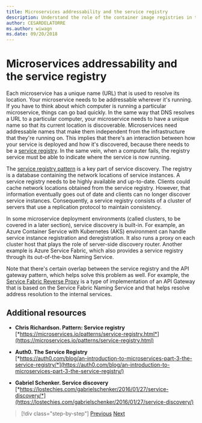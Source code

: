 ```yaml
---
title: Microservices addressability and the service registry
description: Understand the role of the container image registries in the microservices architecture.
author: CESARDELATORRE
ms.author: wiwagn
ms.date: 09/20/2018
---
```

# Microservices addressability and the service registry

Each microservice has a unique name (URL) that is used to resolve its location. Your microservice needs to be addressable wherever it's running. If you have to think about which computer is running a particular microservice, things can go bad quickly. In the same way that DNS resolves a URL to a particular computer, your microservice needs to have a unique name so that its current location is discoverable. Microservices need addressable names that make them independent from the infrastructure that they're running on. This implies that there's an interaction between how your service is deployed and how it's discovered, because there needs to be a [service registry](https://microservices.io/patterns/service-registry.html). In the same vein, when a computer fails, the registry service must be able to indicate where the service is now running.

The [service registry pattern](https://microservices.io/patterns/service-registry.html) is a key part of service discovery. The registry is a database containing the network locations of service instances. A service registry needs to be highly available and up-to-date. Clients could cache network locations obtained from the service registry. However, that information eventually goes out of date and clients can no longer discover service instances. Consequently, a service registry consists of a cluster of servers that use a replication protocol to maintain consistency.

In some microservice deployment environments (called clusters, to be covered in a later section), service discovery is built-in. For example, an Azure Container Service with Kubernetes (AKS) environment can handle service instance registration and deregistration. It also runs a proxy on each cluster host that plays the role of server-side discovery router. Another example is Azure Service Fabric, which also provides a service registry through its out-of-the-box Naming Service.

Note that there's certain overlap between the service registry and the API gateway pattern, which helps solve this problem as well. For example, the [Service Fabric Reverse Proxy](https://docs.microsoft.com/azure/service-fabric/service-fabric-reverseproxy) is a type of implementation of an API Gateway that is based on the Service Fabric Naming Service and that helps resolve address resolution to the internal services.

## Additional resources

- **Chris Richardson. Pattern: Service registry** <br/>
  [*https://microservices.io/patterns/service-registry.html*](https://microservices.io/patterns/service-registry.html)

- **Auth0. The Service Registry** <br/>
  [*https://auth0.com/blog/an-introduction-to-microservices-part-3-the-service-registry/*](https://auth0.com/blog/an-introduction-to-microservices-part-3-the-service-registry/)

- **Gabriel Schenker. Service discovery** <br/>
  [*https://lostechies.com/gabrielschenker/2016/01/27/service-discovery/*](https://lostechies.com/gabrielschenker/2016/01/27/service-discovery/)

>[!div class="step-by-step"]
[Previous](maintain-microservice-apis.md)
[Next](microservice-based-composite-ui-shape-layout.md)
